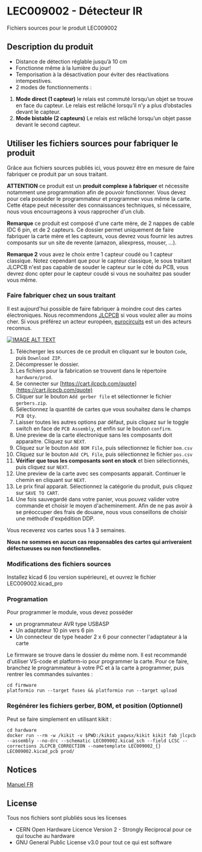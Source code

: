 # LEC009002 - Détecteur IR
Fichiers sources pour le produit LEC009002

## Description du produit

- Distance de détection réglable jusqu’à 10 cm
- Fonctionne même à la lumière du jour!
- Temporisation à la désactivation pour éviter des réactivations intempestives.
- 2 modes de fonctionnements :

1. **Mode direct (1 capteur)** le relais est commuté lorsqu’un objet se trouve en face du capteur. Le relais est relâché lorsqu’il n’y a plus d’obstacles devant le capteur.
2. **Mode bistable (2 capteurs)** Le relais est relâché lorsqu’un objet passe devant le second capteur.

## Utiliser les fichiers sources pour fabriquer le produit

Grâce aux fichiers sources publiés ici, vous pouvez être en mesure de faire fabriquer ce produit par un sous traitant.

**ATTENTION** ce produit est un **produit complexe à fabriquer** et nécessite notamment une programmation afin de pouvoir fonctionner. Vous devez pour cela posséder le programmateur et programmer vous même la carte. Cette étape peut nécessiter des connaissances techniques, si nécessaire, nous vous encourrageons à vous rapprocher d'un club.

**Remarque** ce produit est composé d'une carte mère, de 2 nappes de cable IDC 6 pin, et de 2 capteurs. Ce dossier permet uniquement de faire fabriquer la carte mère et les capteurs, vous devrez vous fournir les autres composants sur un site de revente (amazon, aliexpress, mouser, ...).

**Remarque 2** vous avez le choix entre 1 capteur coudé ou 1 capteur classique. Notez cependant que pour le capteur classique, le sous traitant JLCPCB n'est pas capable de souder le capteur sur le côté du PCB, vous devrez donc opter pour le capteur coudé si vous ne souhaitez pas souder vous même.

### Faire fabriquer chez un sous traitant

Il est aujourd'hui possible de faire fabriquer à moindre cout des cartes électroniques. Nous recommendons [JLCPCB](https://jlcpcb.com/) si vous voulez aller au moins cher. Si vous préférez un acteur européen, [eurocircuits](https://www.eurocircuits.com/) est un des acteurs reconnus.

[![IMAGE ALT TEXT](https://user-images.githubusercontent.com/21155051/227790488-3d505f7f-50a5-4423-a540-14bc276046c1.png)](http://www.youtube.com/watch?v=RXGGvsUtz0c "TUTO : faire fabriquer un produit LECTIX")

1. Télécherger les sources de ce produit en cliquant sur le bouton `Code`, puis `Download ZIP`.
1. Décompresser le dossier.
1. Les fichiers pour la fabrication se trouvent dans le répertoire `hardware/prod`.
1. Se connecter sur [https://cart.jlcpcb.com/quote](https://cart.jlcpcb.com/quote)
1. Cliquer sur le bouton `Add gerber file` et sélectionner le fichier `gerbers.zip`.
1. Sélectionnez la quantité de cartes que vous souhaitez dans le champs `PCB Qty`.
1. Laisser toutes les autres options par défaut, puis cliquez sur le toggle switch en face de `PCB Assembly`, et enfin sur le bouton `confirm`.
1. Une preview de la carte électronique sans les composants doit apparaitre. Cliquez sur `NEXT`.
1. Cliquez sur le bouton `Add BOM File`, puis sélectionnez le fichier `bom.csv`
1. Cliquez sur le bouton `Add CPL File`, puis sélectionnez le fichier `pos.csv`
1. **Vérifier que tous les composants sont en stock** et bien sélectionnés, puis cliquez sur `NEXT`.
1. Une preview de la carte avec ses composants apparait. Continuer le chemin en cliquant sur `NEXT`.
1. Le prix final apparait. Sélectionnez la catégorie du produit, puis cliquez sur `SAVE TO CART`.
1. Une fois sauvegardé dans votre panier, vous pouvez valider votre commande et choisir le moyen d'acheminement. Afin de ne pas avoir à se préoccuper des frais de douane, nous vous conseillons de choisir une méthode d'expédition DDP.

Vous receverez vos cartes sous 1 à 3 semaines. 

**Nous ne sommes en aucun cas responsables des cartes qui arriveraient défectueuses ou non fonctionnelles.**

### Modifications des fichiers sources

Installez kicad 6 (ou version supérieure), et ouvrez le fichier LEC009002.kicad_pro

### Programation

Pour programmer le module, vous devez posséder
- un programmateur AVR type USBASP
- Un adaptateur 10 pin vers 6 pin
- Un connecteur de type header 2 x 6 pour connecter l'adaptateur à la carte

Le firmware se trouve dans le dossier du même nom. Il est recommandé d'utiliser VS-code et platform-io pour programmer la carte. Pour ce faire, branchez le programmateur à votre PC et à la carte à programmer, puis rentrer les commandes suivantes :

```
cd firmware
platformio run --target fuses && platformio run --target upload
```

### Regénérer les fichiers gerber, BOM, et position (Optionnel)

Peut se faire simplement en utilisant kikit :

```
cd hardware
docker run --rm -w /kikit -v $PWD:/kikit yaqwsx/kikit kikit fab jlcpcb --assembly --no-drc --schematic LEC009002.kicad_sch --field LCSC --corrections JLCPCB_CORRECTION --nametemplate LEC009002_{} LEC009002.kicad_pcb prod/

```
## Notices
[Manuel FR](docs/manual_fr.pdf)

## License
Tous nos fichiers sont plubliés sous les licenses
- CERN Open Hardware Licence Version 2 - Strongly Reciprocal pour ce qui touche au hardware
- GNU General Public License v3.0 pour tout ce qui est software
